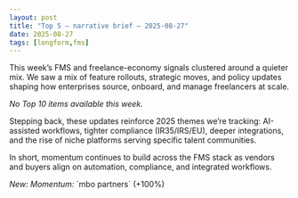 ```yaml
---
layout: post
title: "Top 5 — narrative brief — 2025-08-27"
date: 2025-08-27
tags: [longform,fms]
---
```

This week’s FMS and freelance-economy signals clustered around a quieter mix. We saw a mix of feature rollouts, strategic moves, and policy updates shaping how enterprises source, onboard, and manage freelancers at scale.

_No Top 10 items available this week._

Stepping back, these updates reinforce 2025 themes we’re tracking: AI-assisted workflows, tighter compliance (IR35/IRS/EU), deeper integrations, and the rise of niche platforms serving specific talent communities.

In short, momentum continues to build across the FMS stack as vendors and buyers align on automation, compliance, and integrated workflows.
<p><em>New:</em>   <em>Momentum:</em> `mbo partners` (+100%)</p>